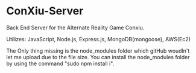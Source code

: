 # ConXiu-Server

Back End Server for the Alternate Reality Game Conxiu.

Utilizes: JavaScript, Node.js, Express.js, MongoDB(mongoose), AWS(Ec2)

The Only thing missing is the node_modules folder which gitHub woudln't let me upload due to the file size.
You can install the node_modules folder by using the command "sudo npm install i".

